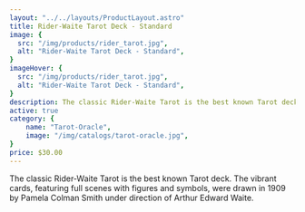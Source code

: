 ```yaml
---
layout: "../../layouts/ProductLayout.astro"
title: Rider-Waite Tarot Deck - Standard
image: {
  src: "/img/products/rider_tarot.jpg",
  alt: "Rider-Waite Tarot Deck - Standard",
}
imageHover: {
  src: "/img/products/rider_tarot.jpg",
  alt: "Rider-Waite Tarot Deck - Standard",
}
description: The classic Rider-Waite Tarot is the best known Tarot deck.
active: true
category: {
    name: "Tarot-Oracle",
    image: "/img/catalogs/tarot-oracle.jpg",
}
price: $30.00
---
```


The classic Rider-Waite Tarot is the best known Tarot deck. The vibrant cards, featuring full scenes with figures and symbols, were drawn in 1909 by Pamela Colman Smith under direction of Arthur Edward Waite.